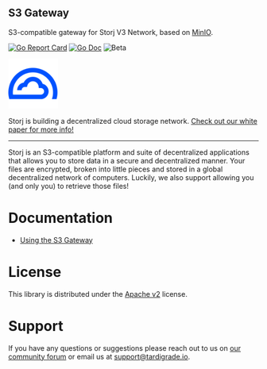 ## S3 Gateway

S3-compatible gateway for Storj V3 Network, based on [MinIO](https://github.com/minio/minio).

[![Go Report Card](https://goreportcard.com/badge/storj.io/gateway)](https://goreportcard.com/report/storj.io/gateway)
[![Go Doc](https://img.shields.io/badge/godoc-reference-blue.svg?style=flat-square)](https://pkg.go.dev/storj.io/gateway)
![Beta](https://img.shields.io/badge/version-beta-green.svg)

<img src="https://github.com/storj/storj/raw/master/resources/logo.png" width="100">

Storj is building a decentralized cloud storage network.
[Check out our white paper for more info!](https://storj.io/white-paper)

----

Storj is an S3-compatible platform and suite of decentralized applications that
allows you to store data in a secure and decentralized manner. Your files are
encrypted, broken into little pieces and stored in a global decentralized
network of computers. Luckily, we also support allowing you (and only you) to
retrieve those files!

# Documentation

* [Using the S3 Gateway](https://documentation.tardigrade.io/api-reference/s3-gateway)

# License

This library is distributed under the
[Apache v2](https://www.apache.org/licenses/LICENSE-2.0) license.

# Support

If you have any questions or suggestions please reach out to us on
[our community forum](https://forum.storj.io/) or
email us at support@tardigrade.io.
